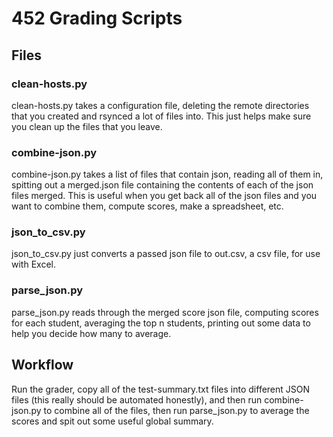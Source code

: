# 452 Grading Scripts

## Files

### clean-hosts.py
clean-hosts.py takes a configuration file, deleting the remote directories that you created and rsynced a lot of files into. This just helps make sure you clean up the files that you leave.

### combine-json.py
combine-json.py takes a list of files that contain json, reading all of them in, spitting out a merged.json file containing the contents of each of the json files merged. This is useful when you get back all of the json files and you want to combine them, compute scores, make a spreadsheet, etc.

### json_to_csv.py
json_to_csv.py just converts a passed json file to out.csv, a csv file, for use with Excel.

### parse_json.py
parse_json.py reads through the merged score json file, computing scores for each student, averaging the top n students, printing out some data to help you decide how many to average.


## Workflow
Run the grader, copy all of the test-summary.txt files into different JSON files (this really should be automated honestly), and then run combine-json.py to combine all of the files, then run parse_json.py to average the scores and spit out some useful global summary.
